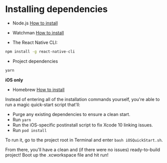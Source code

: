 # Installing dependencies

- Node.js [How to install](https://nodejs.org/en/download/package-manager/)
- Watchman [How to install](https://facebook.github.io/watchman/docs/install.html)

- The React Native CLI:
```bash
npm install -g react-native-cli
```
- Project dependencies
```bash
yarn
```
**iOS only**

- Homebrew [How to install](http://brew.sh/)

Instead of entering all of the installation commands yourself, you're able to run a magic quick-start script that'll:
- Purge any existing dependencies to ensure a clean start.
- Run `yarn`
- Run the iOS-specific postinstall script to fix Xcode 10 linking issues.
- Run `pod install`

To run it, go to the project root in Terminal and enter `bash iOSQuickStart.sh`.

From there, you'll have a clean and (if there were no issues) ready-to-build project! Boot up the .xcworkspace file and hit run!
